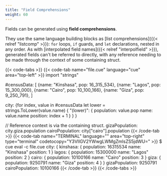 ```yaml
---
title: "Field Comprehensions"
weight: 60
---
```


Fields can be generated using **field comprehensions**.

They use the same language building blocks as
[list comprehensions]({{< relref "listcomp" >}}):
`for` loops, `if` guards, and `let` declarations,
nested in any order.
As with
[interpolated field names]({{< relref "interpolfield" >}}),
generated fields can't be referred to directly,
with any reference needing to be made through the context of some containing
struct.

{{< code-tabs >}}
{{< code-tab name="file.cue" language="cue" area="top-left" >}}
import "strings"

#censusData: [
	{name: "Kinshasa", pop: 16_315_534},
	{name: "Lagos", pop:    15_300_000},
	{name: "Cairo", pop:    10_100_166},
	{name: "Giza", pop:     9_250_791},
]

city: {for index, value in #censusData
	let lower = strings.ToLower(value.name) {
		"\(lower)": {
			population: value.pop
			name:       value.name
			position:   index + 1
		}
	}
}

// Reference context is via the containing struct.
gizaPopulation:  city.giza.population
cairoPopulation: city["cairo"].population
{{< /code-tab >}}
{{< code-tab name="TERMINAL" language="" area="top-right" type="terminal" codetocopy="Y3VlIGV2YWwgLWMgZmlsZS5jdWU=" >}}
$ cue eval -c file.cue
city: {
    kinshasa: {
        population: 16315534
        name:       "Kinshasa"
        position:   1
    }
    lagos: {
        population: 15300000
        name:       "Lagos"
        position:   2
    }
    cairo: {
        population: 10100166
        name:       "Cairo"
        position:   3
    }
    giza: {
        population: 9250791
        name:       "Giza"
        position:   4
    }
}
gizaPopulation:  9250791
cairoPopulation: 10100166
{{< /code-tab >}}
{{< /code-tabs >}}
